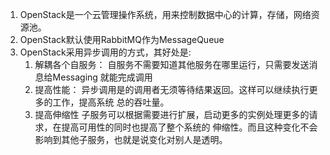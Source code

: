 1. OpenStack是一个云管理操作系统，用来控制数据中心的计算，存储，网络资源池。
2. OpenStack默认使用RabbitMQ作为MessageQueue
3. OpenStack采用异步调用的方式，其好处是:
    1. 解耦各个自服务： 自服务不需要知道其他服务在哪里运行，只需要发送消息给Messaging
    就能完成调用
    2. 提高性能： 异步调用是的调用者无须等待结果返回。这样可以继续执行更多的工作，提高系统
    总的吞吐量。
    3. 提高伸缩性
    子服务可以根据需要进行扩展，启动更多的实例处理更多的请求，在提高可用性的同时也提高了整个系统的
    伸缩性。而且这种变化不会影响到其他子服务，也就是说变化对别人是透明。
